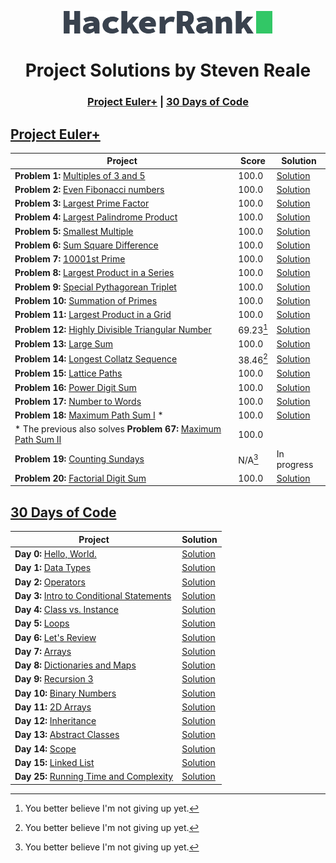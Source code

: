 <!-- Concept and Inspiration by Jerry Balderas ( https://github.com/midnjerry/HackerRank )-->

<p align="center"> <a href = "https://www.hackerrank.com/StevenMReale"><img src = "hackerrank_logo.png"></a> </p>
<h1 align = "center">Project Solutions by Steven Reale</h2>

<h3 align = "center"> <a href = "#project-euler">Project Euler+</a> | <a href = "#30-days-of-code">30 Days of Code</a> </h3>

## [Project Euler+](https://www.hackerrank.com/results/projecteuler/StevenMReale)
| Project                                                                                                                                  | Score     | Solution                                                                     |
|------------------------------------------------------------------------------------------------------------------------------------------|-----------|------------------------------------------------------------------------------|
| **Problem 1:** [Multiples of 3 and 5](https://www.hackerrank.com/contests/projecteuler/challenges/euler001/)                             | 100.0     | [Solution](src/steven/reale/euler/EulerExercise001.java)                     |
| **Problem 2:** [Even Fibonacci numbers](https://www.hackerrank.com/contests/projecteuler/challenges/euler002//)                          | 100.0     | [Solution](src/steven/reale/euler/EulerExercise002.java)                     |
| **Problem 3:** [Largest Prime Factor](https://www.hackerrank.com/contests/projecteuler/challenges/euler003/)                             | 100.0     | [Solution](src/steven/reale/euler/EulerExercise003.java)                     |
| **Problem 4:** [Largest Palindrome Product](https://www.hackerrank.com/contests/projecteuler/challenges/euler004/)                       | 100.0     | [Solution](src/steven/reale/euler/EulerExercise004.java)                     |
| **Problem 5:** [Smallest Multiple](https://www.hackerrank.com/contests/projecteuler/challenges/euler005/)                                | 100.0     | [Solution](src/steven/reale/euler/EulerExercise005.java)                     |
| **Problem 6:** [Sum Square Difference](https://www.hackerrank.com/contests/projecteuler/challenges/euler006/)                            | 100.0     | [Solution](src/steven/reale/euler/EulerExercise006.java)                     |
| **Problem 7:** [10001st Prime](https://www.hackerrank.com/contests/projecteuler/challenges/euler007/)                                    | 100.0     | [Solution](src/steven/reale/euler/EulerExercise007.java)                     |
| **Problem 8:** [Largest Product in a Series](https://www.hackerrank.com/contests/projecteuler/challenges/euler008/)                      | 100.0     | [Solution](src/steven/reale/euler/EulerExercise008.java)                     |
| **Problem 9:** [Special Pythagorean Triplet](https://www.hackerrank.com/contests/projecteuler/challenges/euler009/)                      | 100.0     | [Solution](src/steven/reale/euler/EulerExercise009.java)                     |
| **Problem 10:** [Summation of Primes](https://www.hackerrank.com/contests/projecteuler/challenges/euler010/)                             | 100.0     | [Solution](src/steven/reale/euler/EulerExercise010.java)                     |
| **Problem 11:** [Largest Product in a Grid](https://www.hackerrank.com/contests/projecteuler/challenges/euler011/)                       | 100.0     | [Solution](src/steven/reale/euler/EulerExercise011.java)                     |
| **Problem 12:** [Highly Divisible Triangular Number](https://www.hackerrank.com/contests/projecteuler/challenges/euler012/)              | 69.23[^1] | [Solution](src/steven/reale/euler/EulerExercise012.java)                     |
| **Problem 13:** [Large Sum](https://www.hackerrank.com/contests/projecteuler/challenges/euler013/)                                       | 100.0     | [Solution](src/steven/reale/euler/EulerExercise013.java)                     |
| **Problem 14:** [Longest Collatz Sequence](https://www.hackerrank.com/contests/projecteuler/challenges/euler014/)                        | 38.46[^1] | [Solution](src/steven/reale/euler/EulerExercise014.java)                     |
| **Problem 15:** [Lattice Paths](https://www.hackerrank.com/contests/projecteuler/challenges/euler015/)                                   | 100.0     | [Solution](src/steven/reale/euler/EulerExercise015.java)                     |
| **Problem 16:** [Power Digit Sum](https://www.hackerrank.com/contests/projecteuler/challenges/euler016/)                                 | 100.0     | [Solution](src/steven/reale/euler/EulerExercise016.java)                     |
| **Problem 17:** [Number to Words](https://www.hackerrank.com/contests/projecteuler/challenges/euler017/)                                 | 100.0     | [Solution](src/steven/reale/euler/EulerExercise017.java)                     |
| **Problem 18:** [Maximum Path Sum I](https://www.hackerrank.com/contests/projecteuler/challenges/euler018/) \*                           | 100.0     | [Solution](src/steven/reale/euler/EulerExercise018.java)                     |
| \* The previous also solves **Problem 67:** [Maximum Path Sum II](https://www.hackerrank.com/contests/projecteuler/challenges/euler067/) | 100.0     |
| **Problem 19:** [Counting Sundays](https://www.hackerrank.com/contests/projecteuler/challenges/euler019/)                                | N/A[^1]   | In progress <!--[Solution](src/steven/reale/euler/EulerExercise019.java) --> |
| **Problem 20:** [Factorial Digit Sum](https://www.hackerrank.com/contests/projecteuler/challenges/euler020/)                             | 100.0     | [Solution](src/steven/reale/euler/EulerExercise020.java)                     |
[^1]: You better believe I'm not giving up yet.

## [30 Days of Code](https://www.hackerrank.com/domains/tutorials/30-days-of-code)
| Project                                                                                                                 | Solution                                           |
|-------------------------------------------------------------------------------------------------------------------------|----------------------------------------------------|
| **Day 0:** [Hello, World.](https://www.hackerrank.com/challenges/30-hello-world/problem)                                | [Solution](src/steven/reale/thirtydays/Day0.java)  |
| **Day 1:** [Data Types](https://www.hackerrank.com/challenges/30-data-types/problem)                                    | [Solution](src/steven/reale/thirtydays/Day1.java)  |
| **Day 2:** [Operators](https://www.hackerrank.com/challenges/30-operators/problem)                                      | [Solution](src/steven/reale/thirtydays/Day2.java)  |
| **Day 3:** [Intro to Conditional Statements](https://www.hackerrank.com/challenges/30-conditional-statements/problem)   | [Solution](src/steven/reale/thirtydays/Day3.java)  |
| **Day 4:** [Class vs. Instance](https://www.hackerrank.com/challenges/30-class-vs-instance/problem)                     | [Solution](src/steven/reale/thirtydays/Day4.java)  |
| **Day 5:** [Loops](https://www.hackerrank.com/challenges/30-loops/problem)                                              | [Solution](src/steven/reale/thirtydays/Day5.java)  |
| **Day 6:** [Let's Review](https://www.hackerrank.com/challenges/30-review-loop/problem)                                 | [Solution](src/steven/reale/thirtydays/Day6.java)  |
| **Day 7:** [Arrays](https://www.hackerrank.com/challenges/30-arrays/problem)                                            | [Solution](src/steven/reale/thirtydays/Day7.java)  |
| **Day 8:** [Dictionaries and Maps](https://www.hackerrank.com/challenges/30-dictionaries-and-maps/problem)              | [Solution](src/steven/reale/thirtydays/Day8.java)  |
| **Day 9:** [Recursion 3](https://www.hackerrank.com/challenges/30-recursion/problem)                                    | [Solution](src/steven/reale/thirtydays/Day9.java)  |
| **Day 10:** [Binary Numbers](https://www.hackerrank.com/challenges/30-binary-numbers/problem)                           | [Solution](src/steven/reale/thirtydays/Day10.java) |
| **Day 11:** [2D Arrays](https://www.hackerrank.com/challenges/30-2d-arrays/problem)                                     | [Solution](src/steven/reale/thirtydays/Day11.java) |
| **Day 12:** [Inheritance](https://www.hackerrank.com/challenges/30-inheritance/problem)                                 | [Solution](src/steven/reale/thirtydays/Day12.java) |
| **Day 13:** [Abstract Classes](https://www.hackerrank.com/challenges/30-abstract-classes/problem)                       | [Solution](src/steven/reale/thirtydays/Day13.java) |
| **Day 14:** [Scope](https://www.hackerrank.com/challenges/30-scope/problem)                                             | [Solution](src/steven/reale/thirtydays/Day14.java) |
| **Day 15:** [Linked List](https://www.hackerrank.com/challenges/30-linked-list/problem)                            | [Solution](src/steven/reale/thirtydays/Day15.java) |
| **Day 25:** [Running Time and Complexity](https://www.hackerrank.com/challenges/30-running-time-and-complexity/problem) | [Solution](src/steven/reale/thirtydays/Day25.java) |